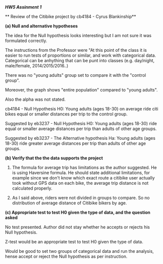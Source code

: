 
***HW5 Assinment 1***

** Review of the Citibike project by cb4184 - Cyrus Blankinship** 


**(a) Null and alternative hypotheses**

The idea for the Null hypothesis looks interesting but I am not sure it was formulated correctly. 

The instructions from the Professor were "At this point of the class it is easier to run tests of proportions or similar, 
and work with categorical data. Categorical can be anhything that can be punt into classes (e.g. day/night, male/female, 2014/2015/2016..)

There was no "young adults" group set to compare it with the "control group". 

Moreover, the graph shows "entire population" compared to "young adults".

Also the alpha was not stated.

cb4184 - Null Hypothesis  H0:
Young adults (ages 18-30) on average ride citi bikes equal or smaller distances per trip to the control group.

Suggested by eb3237 - Null Hypothesis  H0:
Young adults (ages 18-30) ride equal or smaller average distances per trip than adults of other age groups.  

Suggested by eb3237 - The Alternative hypothesis Ha:
Young adults (ages 18-30) ride greater average distances per trip than adults of other age groups. 


**(b) Verify that the the data supports the project**

1) The formula for average trip has limitations as the author suggested. He is using Haversine formula. 
He should state additional limitations, for example since we don't know which exact route a citibike user actually took without GPS data on each bike, the average trip distance is not calculated properly. 

2) As I said above, riders were not divided in groups to compare. 
So no distribution of average distance of Citibike bikers by age.

**(c) Appropriate test to test H0 given the type of data, and the question asked**

No test presented. Author did not stay whether he accepts or rejects his Null hypothesis. 

Z-test would be an appropriate test to test H0 given the type of data. 
 
Would be good to set two groups of categorical data and run the analysis, 
hense accept or reject the Null hypothesis as per instruction.






